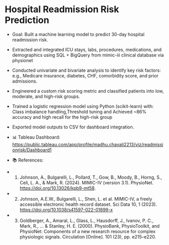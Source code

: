 # Hospital Readmission Risk Prediction

- Goal: Built a machine learning model to predict 30-day hospital readmission risk.

- Extracted and integrated ICU stays, labs, procedures, medications, and demographics using SQL + BigQuery from mimic-iii clinical database via physionet

- Conducted univariate and bivariate analysis to identify key risk factors: e.g., Medicare insurance, diabetes, CHF, comorbidity score, and prior admissions.

- Engineered a custom risk scoring metric and classified patients into low, moderate, and high-risk groups.

- Trained a logistic regression model using Python (scikit-learn) with: Class imbalance handling,Threshold tuning and Achieved ~86% accuracy and high recall for the high-risk group

- Exported model outputs to CSV for dashboard integration.

- 📊 Tableau Dashboard: https://public.tableau.com/app/profile/madhu.chavali2213/viz/readmissionrisk/Dashboard1

- 📚 References: 

- 1. Johnson, A., Bulgarelli, L., Pollard, T., Gow, B., Moody, B., Horng, S., Celi, L. A., & Mark, R. (2024). MIMIC-IV (version 3.1). PhysioNet. https://doi.org/10.13026/kpb9-mt58.
- 2. Johnson, A.E.W., Bulgarelli, L., Shen, L. et al. MIMIC-IV, a freely accessible electronic health record dataset. Sci Data 10, 1 (2023). https://doi.org/10.1038/s41597-022-01899-x
- 3. Goldberger, A., Amaral, L., Glass, L., Hausdorff, J., Ivanov, P. C., Mark, R., ... & Stanley, H. E. (2000). PhysioBank, PhysioToolkit, and PhysioNet: Components of a new research resource for complex physiologic signals. Circulation [Online]. 101 (23), pp. e215–e220.
